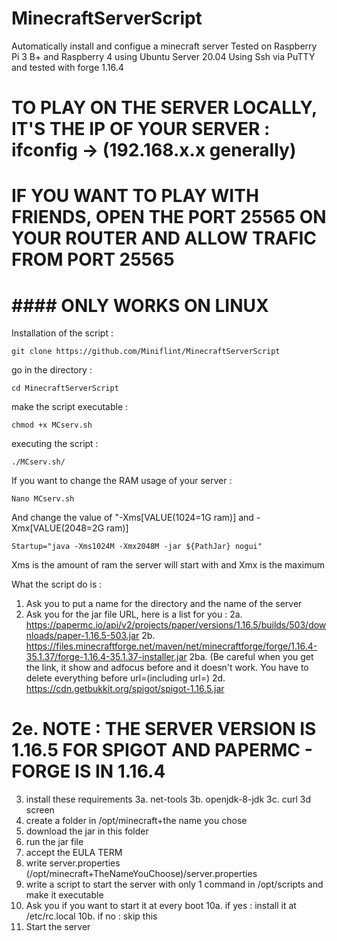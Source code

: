 # MinecraftServerScript
Automatically install and configue a minecraft server
Tested on Raspberry Pi 3 B+ and Raspberry 4 using Ubuntu Server 20.04 Using Ssh via PuTTY and tested with forge 1.16.4
# TO PLAY ON THE SERVER LOCALLY, IT'S THE IP OF YOUR SERVER : ifconfig -> (192.168.x.x generally)
# IF YOU WANT TO PLAY WITH FRIENDS, OPEN THE PORT 25565 ON YOUR ROUTER AND ALLOW TRAFIC FROM PORT 25565

#                               #### ONLY WORKS ON LINUX ####

Installation of the script :
```
git clone https://github.com/Miniflint/MinecraftServerScript
```
go in the directory :
```
cd MinecraftServerScript
```

make the script executable :
```
chmod +x MCserv.sh
```

executing the script :
```
./MCserv.sh/
```

If you want to change the RAM usage of your server : 
```
Nano MCserv.sh
```

And change the value of "-Xms[VALUE(1024=1G ram)] and -Xmx[VALUE(2048=2G ram)]
```
Startup="java -Xms1024M -Xmx2048M -jar ${PathJar} nogui"
```
Xms is the amount of ram the server will start with and Xmx is the maximum

What the script do is :
  1. Ask you to put a name for the directory and the name of the server
  2. Ask you for the jar file URL, here is a list for you :
    2a. https://papermc.io/api/v2/projects/paper/versions/1.16.5/builds/503/downloads/paper-1.16.5-503.jar
    2b. https://files.minecraftforge.net/maven/net/minecraftforge/forge/1.16.4-35.1.37/forge-1.16.4-35.1.37-installer.jar
       2ba. (Be careful when you get the link, it show and adfocus before  and it doesn't work. You have to delete everything before url=(including url=)
    2d. https://cdn.getbukkit.org/spigot/spigot-1.16.5.jar
#   2e. NOTE : THE SERVER VERSION IS 1.16.5 FOR SPIGOT AND PAPERMC - FORGE IS IN 1.16.4

  3. install these requirements
    3a. net-tools
    3b. openjdk-8-jdk
    3c. curl
    3d screen
  4. create a folder in /opt/minecraft+the name you chose
  5. download the jar in this folder
  6. run the jar file
  7. accept the EULA TERM
  8. write server.properties (/opt/minecraft+TheNameYouChoose)/server.properties
  9. write a script to start the server with only 1 command in /opt/scripts and make it executable
  10. Ask you if you want to start it at every boot
    10a. if yes : install it at /etc/rc.local
    10b. if no  : skip this
  11. Start the server
